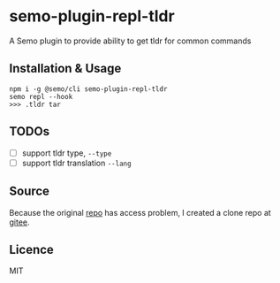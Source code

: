 # semo-plugin-repl-tldr

A Semo plugin to provide ability to get tldr for common commands

## Installation & Usage

```
npm i -g @semo/cli semo-plugin-repl-tldr
semo repl --hook
>>> .tldr tar
```

## TODOs

- [ ] support tldr type, `--type`
- [ ] support tldr translation `--lang`

## Source

Because the original [repo](https://github.com/tldr-pages/tldr) has access problem, I created a clone repo at [gitee](https://gitee.com/vipzhicheng/tldr/).

## Licence

MIT